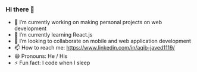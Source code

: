 ### Hi there 👋

<!--
**Aqib-Javed76/Aqib-Javed76** is a ✨ _special_ ✨ repository because its `README.md` (this file) appears on your GitHub profile.

Here are some ideas to get you started:

- 🔭 I’m currently working on making personal projects on web development 
- 🌱 I’m currently learning React.js 
- 👯 I’m looking to collaborate on mobile and web application development
- 📫 How to reach me: https://www.linkedin.com/in/aqib-javed1119/ 
- 😄 Pronouns: He / His 
- ⚡ Fun fact: I code when I sleep  
-->

- 🔭 I’m currently working on making personal projects on web development 
- 🌱 I’m currently learning React.js 
- 👯 I’m looking to collaborate on mobile and web application development
- 📫 How to reach me: https://www.linkedin.com/in/aqib-javed1119/ 
- 😄 Pronouns: He / His 
- ⚡ Fun fact: I code when I sleep 
